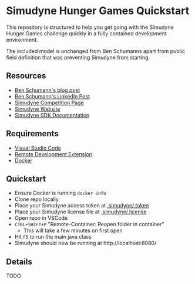 # Simudyne Hunger Games Quickstart

This repository is structured to help you get going with the Simudyne Hunger Games challenge quickly in a fully contained development environment.

The included model is unchanged from Ben Schumanns apart from public field definition that was preventing Simudyne from starting.


## Resources
- [Ben Schumann's blog post](https://www.benjamin-schumann.com/blog/2022/2/7/the-simudyne-hunger-games-improve-my-manufacturing-model-and-become-a-legend)
- [Ben Schumann's LinkedIn Post](https://www.linkedin.com/pulse/simudyne-hunger-games-improve-my-manufacturing-model-schumann-phd/?trackingId=t4TSC%2BwQTvu3C6XXZw0BEg%3D%3D)
- [Simudyne Competition Page](https://docs.simudyne.com/challenges/ben_schumann_challenge/)
- [Simudyne Website](https://simudyne.com/)
- [Simudyne SDK Documentation](https://docs.simudyne.com/)


## Requirements
- [Visual Studio Code](https://code.visualstudio.com/)
- [Remote Development Extension](https://marketplace.visualstudio.com/items?itemName=ms-vscode-remote.vscode-remote-extensionpack)
- [Docker](https://www.docker.com/)


## Quickstart
- Ensure Docker is running `docker info`
- Clone repo locally
- Place your Simudyne access token at [.simudyne/.token](.simudyne/.token)
- Place your Simudyne license file at [.simudyne/.license](.simudyne/.license)
- Open repo in VSCode
- `CTRL+SHIFT+P` "Remote-Container: Reopen folder in container"
    - This will take a few minutes on first open
- Hit `F5` to run the main java class
- Simudyne should now be running at http://localhost:8080/


## Details
TODO